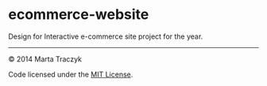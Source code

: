 ecommerce-website
=================

Design for Interactive e-commerce site project for the year.

---

© 2014 Marta Traczyk

Code licensed under the [MIT License](LICENSE).